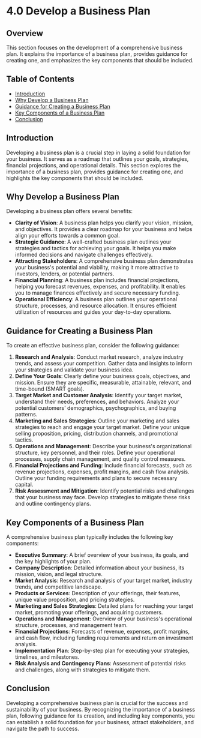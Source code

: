 # 4.0 Develop a Business Plan

## Overview
This section focuses on the development of a comprehensive business plan. It explains the importance of a business plan, provides guidance for creating one, and emphasizes the key components that should be included.

## Table of Contents
- [Introduction](#introduction)
- [Why Develop a Business Plan](#why-develop-a-business-plan)
- [Guidance for Creating a Business Plan](#guidance-for-creating-a-business-plan)
- [Key Components of a Business Plan](#key-components-of-a-business-plan)
- [Conclusion](#conclusion)

## Introduction
Developing a business plan is a crucial step in laying a solid foundation for your business. It serves as a roadmap that outlines your goals, strategies, financial projections, and operational details. This section explores the importance of a business plan, provides guidance for creating one, and highlights the key components that should be included.

## Why Develop a Business Plan
Developing a business plan offers several benefits:
- **Clarity of Vision**: A business plan helps you clarify your vision, mission, and objectives. It provides a clear roadmap for your business and helps align your efforts towards a common goal.
- **Strategic Guidance**: A well-crafted business plan outlines your strategies and tactics for achieving your goals. It helps you make informed decisions and navigate challenges effectively.
- **Attracting Stakeholders**: A comprehensive business plan demonstrates your business's potential and viability, making it more attractive to investors, lenders, or potential partners.
- **Financial Planning**: A business plan includes financial projections, helping you forecast revenues, expenses, and profitability. It enables you to manage finances effectively and secure necessary funding.
- **Operational Efficiency**: A business plan outlines your operational structure, processes, and resource allocation. It ensures efficient utilization of resources and guides your day-to-day operations.

## Guidance for Creating a Business Plan
To create an effective business plan, consider the following guidance:
1. **Research and Analysis**: Conduct market research, analyze industry trends, and assess your competition. Gather data and insights to inform your strategies and validate your business idea.
2. **Define Your Goals**: Clearly define your business goals, objectives, and mission. Ensure they are specific, measurable, attainable, relevant, and time-bound (SMART goals).
3. **Target Market and Customer Analysis**: Identify your target market, understand their needs, preferences, and behaviors. Analyze your potential customers' demographics, psychographics, and buying patterns.
4. **Marketing and Sales Strategies**: Outline your marketing and sales strategies to reach and engage your target market. Define your unique selling proposition, pricing, distribution channels, and promotional tactics.
5. **Operations and Management**: Describe your business's organizational structure, key personnel, and their roles. Define your operational processes, supply chain management, and quality control measures.
6. **Financial Projections and Funding**: Include financial forecasts, such as revenue projections, expenses, profit margins, and cash flow analysis. Outline your funding requirements and plans to secure necessary capital.
7. **Risk Assessment and Mitigation**: Identify potential risks and challenges that your business may face. Develop strategies to mitigate these risks and outline contingency plans.

## Key Components of a Business Plan
A comprehensive business plan typically includes the following key components:
- **Executive Summary**: A brief overview of your business, its goals, and the key highlights of your plan.
- **Company Description**: Detailed information about your business, its mission, vision, and legal structure.
- **Market Analysis**: Research and analysis of your target market, industry trends, and competitive landscape.
- **Products or Services**: Description of your offerings, their features, unique value proposition, and pricing strategies.
- **Marketing and Sales Strategies**: Detailed plans for reaching your target market, promoting your offerings, and acquiring customers.
- **Operations and Management**: Overview of your business's operational structure, processes, and management team.
- **Financial Projections**: Forecasts of revenue, expenses, profit margins, and cash flow, including funding requirements and return on investment analysis.
- **Implementation Plan**: Step-by-step plan for executing your strategies, timelines, and milestones.
- **Risk Analysis and Contingency Plans**: Assessment of potential risks and challenges, along with strategies to mitigate them.

## Conclusion
Developing a comprehensive business plan is crucial for the success and sustainability of your business. By recognizing the importance of a business plan, following guidance for its creation, and including key components, you can establish a solid foundation for your business, attract stakeholders, and navigate the path to success.
